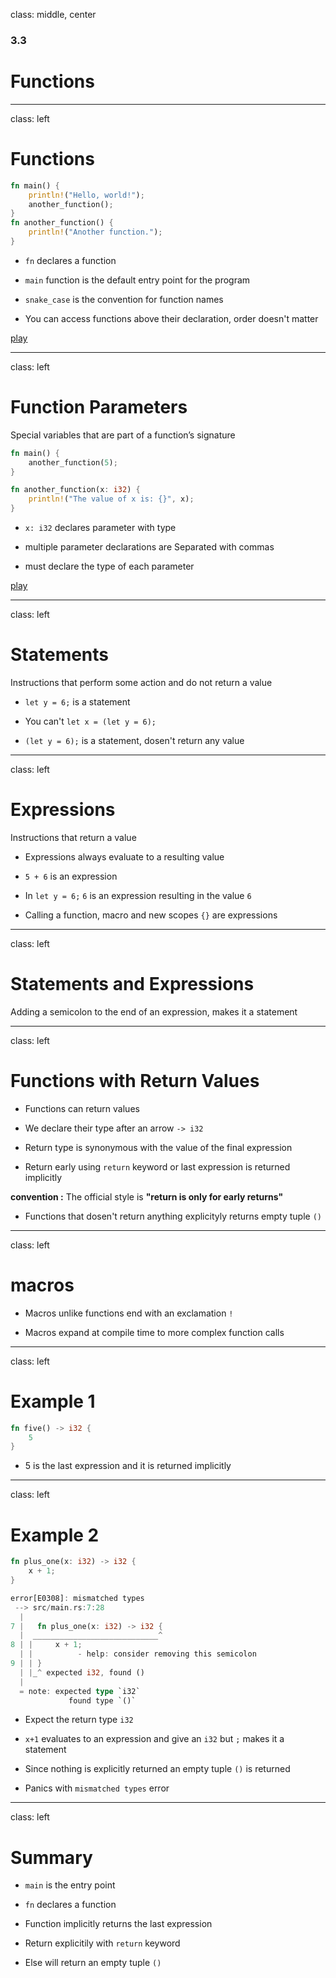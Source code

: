 class: middle, center

### 3.3

# Functions

---

class: left

# Functions

```rust
fn main() {
    println!("Hello, world!");
    another_function();
}
fn another_function() {
    println!("Another function.");
}
```

- `fn` declares a function

- `main` function is the default entry point for the program

- `snake_case` is the convention for function names

- You can access functions above their declaration, order doesn't matter

[play](https://play.integer32.com/?version=stable&mode=debug&edition=2018&gist=81f40bf6c93ba4a303e3ff328cc33c77)

---

class: left

# Function Parameters

Special variables that are part of a function’s signature

```rust
fn main() {
    another_function(5);
}

fn another_function(x: i32) {
    println!("The value of x is: {}", x);
}
```

- `x: i32` declares parameter with type

- multiple parameter declarations are Separated with commas

- must declare the type of each parameter

[play](https://play.integer32.com/?version=stable&mode=debug&edition=2018&gist=73e301489cea500f1ee183bddbeda3f2)

---

class: left

# Statements

Instructions that perform some action and do not return a value

- `let y = 6;` is a statement

- You can't `let x = (let y = 6);`

- `(let y = 6);` is a statement, dosen't return any value

---

class: left

# Expressions

Instructions that return a value

- Expressions always evaluate to a resulting value

- `5 + 6` is an expression

- In `let y = 6;` `6` is an expression resulting in the value `6`

- Calling a function, macro and new scopes `{}` are expressions

---

class: left

# Statements and Expressions

Adding a semicolon to the end of an expression, makes it a statement

---

class: left

# Functions with Return Values

- Functions can return values

- We declare their type after an arrow `-> i32`

- Return type is synonymous with the value of the final expression

- Return early using `return` keyword or last expression is returned implicitly

**convention :** The official style is **"return is only for early returns"**

- Functions that dosen't return anything explicityly returns empty tuple `()`

---

class: left

# macros

- Macros unlike functions end with an exclamation `!`

- Macros expand at compile time to more complex function calls

---

class: left

# Example 1

```rust
fn five() -> i32 {
    5
}
```

- 5 is the last expression and it is returned implicitly

---

class: left

# Example 2

```rust
fn plus_one(x: i32) -> i32 {
    x + 1;
}
```

```rust
error[E0308]: mismatched types
 --> src/main.rs:7:28
  |
7 |   fn plus_one(x: i32) -> i32 {
  |  ____________________________^
8 | |     x + 1;
  | |          - help: consider removing this semicolon
9 | | }
  | |_^ expected i32, found ()
  |
  = note: expected type `i32`
             found type `()`
```

- Expect the return type `i32`

- `x+1` evaluates to an expression and give an `i32` but `;` makes it a statement

- Since nothing is explicitly returned an empty tuple `()` is returned

- Panics with `mismatched types` error

---

class: left

# Summary

- `main` is the entry point

- `fn` declares a function

- Function implicitly returns the last expression

- Return explicitily with `return` keyword

- Else will return an empty tuple `()`
